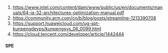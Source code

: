 1. https://www.intel.com/content/dam/www/public/us/en/documents/manuals/64-ia-32-architectures-optimization-manual.pdf
1. https://community.arm.com/cn/b/blog/posts/streamline-1213390708
1. https://support.huaweicloud.com/ug-spt-kunpengdevps/kunpengsys_06_0099.html
1. https://cloud.tencent.com/developer/article/1442444

#### SPE
